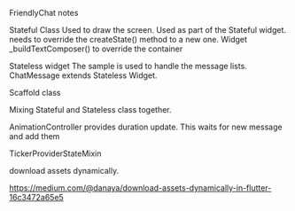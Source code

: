 


FriendlyChat notes

Stateful Class
	Used to draw the screen.  Used as part of the Stateful widget.
	needs to override the createState() method to a new one.
	Widget _buildTextComposer() to override the container
	
Stateless widget
	The sample is used to handle the message lists.
	ChatMessage extends Stateless Widget.
	

Scaffold class
	
Mixing Stateful and Stateless class together.

AnimationController
	provides duration update. 
	This waits for new message and add them
	
TickerProviderStateMixin	


download assets dynamically.

https://medium.com/@danaya/download-assets-dynamically-in-flutter-16c3472a65e5
